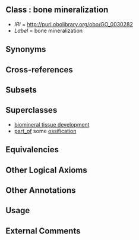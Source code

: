 
## Class : bone mineralization

 * *IRI* = http://purl.obolibrary.org/obo/GO_0030282
 * *Label* = bone mineralization

## Synonyms


## Cross-references


## Subsets


## Superclasses

 * [biomineral tissue development](../../GO/14/GO_0031214.md)
 * [part_of](../../BFO/50/BFO_0000050.md) some [ossification](../../GO/03/GO_0001503.md)

## Equivalencies


## Other Logical Axioms


## Other Annotations


## Usage


## External Comments

